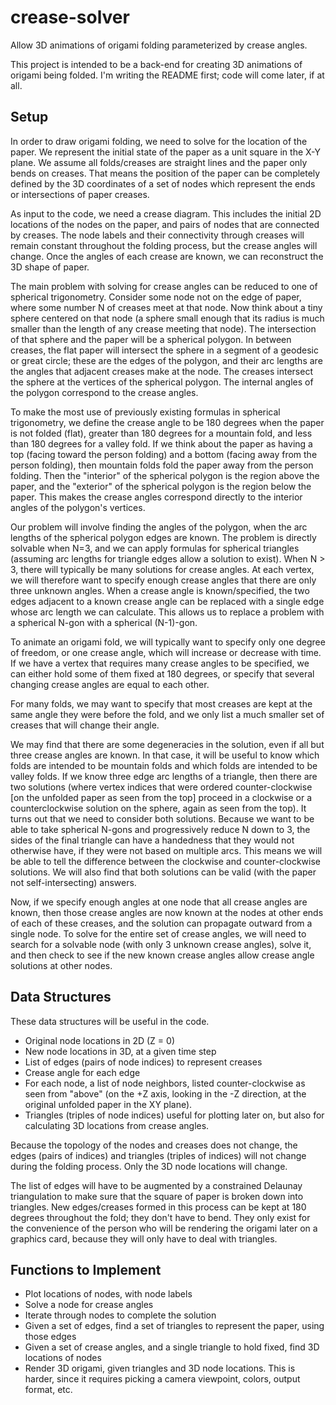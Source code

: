 # crease-solver
Allow 3D animations of origami folding parameterized by crease angles.

This project is intended to be a back-end for creating 3D animations of origami
being folded.  I'm writing the README first; code will come later, if at all.

## Setup 

In order to draw origami folding, we need to solve for the location of the
paper.  We represent the initial state of the paper as a unit square in the X-Y
plane.  We assume all folds/creases are straight lines and the paper only bends
on creases. That means the position of the paper can be completely defined by
the 3D coordinates of a set of nodes which represent the ends or intersections
of paper creases.

As input to the code, we need a crease diagram.  This includes the initial 2D
locations of the nodes on the paper, and pairs of nodes that are connected by
creases.  The node labels and their connectivity through creases will remain
constant throughout the folding process, but the crease angles will change.
Once the angles of each crease are known, we can reconstruct the 3D shape of 
paper.

The main problem with solving for crease angles can be reduced to one of
spherical trigonometry.  Consider some node not on the edge of paper, where some
number N of creases meet at that node.  Now think about a tiny sphere centered
on that node (a sphere small enough that its radius is much smaller than the
length of any crease meeting that node).  The intersection of that sphere and
the paper will be a spherical polygon.  In between creases, the flat paper will
intersect the sphere in a segment of a geodesic or great circle; these are the
edges of the polygon, and their arc lengths are the angles that adjacent creases
make at the node.  The creases intersect the sphere at the vertices of the
spherical polygon.  The internal angles of the polygon correspond to the crease
angles.

To make the most use of previously existing formulas in spherical trigonometry,
we define the crease angle to be 180 degrees when the paper is not folded
(flat), greater than 180 degrees for a mountain fold, and less than 180 degrees
for a valley fold.  If we think about the paper as having a top (facing toward
the person folding) and a bottom (facing away from the person folding),
then mountain folds fold the paper away from the person folding.  Then
the "interior" of the spherical polygon is the region above the paper, and the
"exterior" of the spherical polygon is the region below the paper.
This makes the crease angles correspond directly to the interior angles of the
polygon's vertices.

Our problem will involve finding the angles of the polygon, when the arc lengths
of the spherical polygon edges are known.  The problem is directly solvable when
N=3, and we can apply formulas for spherical triangles (assuming arc lengths for
triangle edges allow a solution to exist).  When N > 3, there will typically be
many solutions for crease angles.  At each vertex, we will therefore want to
specify enough crease angles that there are only three unknown angles.  When a
crease angle is known/specified, the two edges adjacent to a known crease angle
can be replaced with a single edge whose arc length we can calculate.  This
allows us to replace a problem with a spherical N-gon with a spherical
(N-1)-gon.  

To animate an origami fold, we will typically want to specify only one degree of
freedom, or one crease angle, which will increase or decrease with time.  If we
have a vertex that requires many crease angles to be specified, we can either
hold some of them fixed at 180 degrees, or specify that several changing crease
angles are equal to each other.

For many folds, we may want to specify that most creases are kept at the same
angle they were before the fold, and we only list a much smaller set of creases
that will change their angle.

We may find that there are some degeneracies in the solution, even if all but
three crease angles are known.  In that case, it will be useful to know which
folds are intended to be mountain folds and which folds are intended to be
valley folds.  If we know three edge arc lengths of a triangle, then there are
two solutions (where vertex indices that were ordered counter-clockwise [on the
unfolded paper as seen from the top] proceed in a clockwise or a
counterclockwise solution on the sphere, again as seen from the top).  It turns
out that we need to consider both solutions.  Because we want to be able to take
spherical N-gons and progressively reduce N down to 3, the sides of the final
triangle can have a handedness that they would not otherwise have, if they were
not based on multiple arcs.  This means we will be able to tell the difference
between the clockwise and counter-clockwise solutions.  We will also find that
both solutions can be valid (with the paper not self-intersecting) answers.

Now, if we specify enough angles at one node that all crease angles are known,
then those crease angles are now known at the nodes at other ends of each of
these creases, and the solution can propagate outward from a single node.
To solve for the entire set of crease angles, we will need to search for a
solvable node (with only 3 unknown crease angles), solve it, and then check to
see if the new known crease angles allow crease angle solutions at other nodes.

## Data Structures

These data structures will be useful in the code.

* Original node locations in 2D (Z = 0)
* New node locations in 3D, at a given time step
* List of edges (pairs of node indices) to represent creases
* Crease angle for each edge
* For each node, a list of node neighbors, listed counter-clockwise as seen from
  "above" (on the +Z axis, looking in the -Z direction, at the original unfolded
  paper in the XY plane).
* Triangles (triples of node indices) useful for plotting later on, but also for
  calculating 3D locations from crease angles.

Because the topology of the nodes and creases does not change, the edges (pairs of
indices) and triangles (triples of indices) will not change during the folding
process.  Only the 3D node locations will change.

The list of edges will have to be augmented by a constrained Delaunay
triangulation to make sure that the square of paper is broken down into
triangles.  New edges/creases formed in this process can be kept at 180 degrees
throughout the fold; they don't have to bend.  They only exist for the
convenience of the person who will be rendering the origami later on a graphics
card, because they will only have to deal with triangles.

## Functions to Implement

* Plot locations of nodes, with node labels
* Solve a node for crease angles
* Iterate through nodes to complete the solution
* Given a set of edges, find a set of triangles to represent the paper, 
  using those edges
* Given a set of crease angles, and a single triangle to hold fixed, 
  find 3D locations of nodes
* Render 3D origami, given triangles and 3D node locations.
  This is harder, since it requires picking a camera viewpoint, colors, output
  format, etc.



